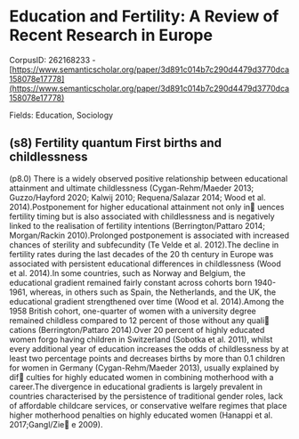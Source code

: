 # Education and Fertility: A Review of Recent Research in Europe

CorpusID: 262168233 - [https://www.semanticscholar.org/paper/3d891c014b7c290d4479d3770dca158078e17778](https://www.semanticscholar.org/paper/3d891c014b7c290d4479d3770dca158078e17778)

Fields: Education, Sociology

## (s8) Fertility quantum First births and childlessness
(p8.0) There is a widely observed positive relationship between educational attainment and ultimate childlessness (Cygan-Rehm/Maeder 2013; Guzzo/Hayford 2020; Kalwij 2010; Requena/Salazar 2014; Wood et al. 2014).Postponement for higher educational attainment not only in uences fertility timing but is also associated with childlessness and is negatively linked to the realisation of fertility intentions (Berrington/Pattaro 2014; Morgan/Rackin 2010).Prolonged postponement is associated with increased chances of sterility and subfecundity (Te Velde et al. 2012).The decline in fertility rates during the last decades of the 20 th century in Europe was associated with persistent educational differences in childlessness (Wood et al. 2014).In some countries, such as Norway and Belgium, the educational gradient remained fairly constant across cohorts born 1940-1961, whereas, in others such as Spain, the Netherlands, and the UK, the educational gradient strengthened over time (Wood et al. 2014).Among the 1958 British cohort, one-quarter of women with a university degree remained childless compared to 12 percent of those without any quali cations (Berrington/Pattaro 2014).Over 20 percent of highly educated women forgo having children in Switzerland (Sobotka et al. 2011), whilst every additional year of education increases the odds of childlessness by at least two percentage points and decreases births by more than 0.1 children for women in Germany (Cygan-Rehm/Maeder 2013), usually explained by dif culties for highly educated women in combining motherhood with a career.The divergence in educational gradients is largely prevalent in countries characterised by the persistence of traditional gender roles, lack of affordable childcare services, or conservative welfare regimes that place higher motherhood penalties on highly educated women (Hanappi et al. 2017;Gangl/Zie e 2009).
